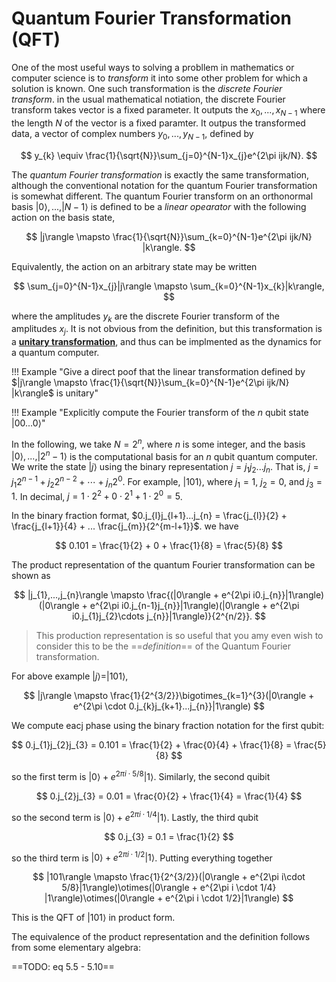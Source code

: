 # Quantum Fourier Transformation (QFT)

One of the most useful ways to solving a probllem in mathematics or computer science is to *transform* it into some other problem for which a solution is known. One such transformation is the *discrete Fourier transform*. in the usual mathematical notiation, the discrete Fourier transform takes vector is a fixed parameter. It outputs the $x_{0},...,x_{N-1}$ where the length $N$ of the vector is a fixed paramter. It outpus the transformed data, a vector of complex numbers $y_{0},...,y_{N-1}$, defined by 

$$
y_{k} \equiv \frac{1}{\sqrt{N}}\sum_{j=0}^{N-1}x_{j}e^{2\pi ijk/N}.
$$

The *quantum Fourier transformation* is exactly the same transformation, although the conventional notation for the quantum Fourier transformation is somewhat different. The quantum Fourier transform on an orthonormal basis $|0\rangle,...,|N-1\rangle$ is defined to be a *linear opearator* with the following action on the basis state,

$$
|j\rangle \mapsto \frac{1}{\sqrt{N}}\sum_{k=0}^{N-1}e^{2\pi ijk/N} |k\rangle.
$$

Equivalently, the action on an arbitrary state may be written 

$$
\sum_{j=0}^{N-1}x_{j}|j\rangle \mapsto \sum_{k=0}^{N-1}x_{k}|k\rangle,
$$

where the amplitudes $y_k$ are the discrete Fourier transform of the amplitudes $x_j$. It is not obvious from the definition, but this transformation is a [**unitary transformation**](../Quantum_Algorithm_101/hilbert_space.md#unitary-operators), and thus can be implmented as the dynamics for a quantum computer. 

!!! Example "Give a direct poof that the linear transformation defined by $|j\rangle \mapsto \frac{1}{\sqrt{N}}\sum_{k=0}^{N-1}e^{2\pi ijk/N} |k\rangle$ is unitary"

!!! Example "Explicitly compute the Fourier transform of the $n$ qubit state $|00...0\rangle$"

In the following, we take $N = 2^{n}$, where $n$ is some integer, and the basis $|0\rangle,...,|2^{n}-1\rangle$ is the computational basis for an $n$ qubit quantum computer. We write the state $|j\rangle$ using the binary representation $j = j_{1}j_{2}...j_{n}$. That is, $j = j_{1}2^{n-1}+j_{2}2^{n-2} + \cdots + j_{n}2^{0}$. For example, $|101\rangle$, where $j_{1} = 1$, $j_{2} = 0$, and $j_{3} = 1$. In decimal, $j = 1\cdot 2^{2} + 0\cdot 2^{1} + 1\cdot 2^{0} = 5$.

In the binary fraction format, $0.j_{l}j_{l+1}...j_{n} = \frac{j_{l}}{2} + \frac{j_{l+1}}{4} + ... \frac{j_{m}}{2^{m-l+1}}$. we have 

$$
0.101 = \frac{1}{2} + 0 + \frac{1}{8} = \frac{5}{8}
$$

The product representation of the quantum Fourier transformation can be shown as 

$$
|j_{1},...,j_{n}\rangle \mapsto \frac{(|0\rangle + e^{2\pi i0.j_{n}}|1\rangle)(|0\rangle + e^{2\pi i0.j_{n-1}j_{n}}|1\rangle)(|0\rangle + e^{2\pi i0.j_{1}j_{2}\cdots j_{n}}|1\rangle)}{2^{n/2}}.
$$

> This production representation is so useful that you amy even wish to consider this to be the ==*definition*== of the Quantum Fourier transformation.

For above example $|j\rangle = |101\rangle$,

$$
|j\rangle \mapsto \frac{1}{2^{3/2}}\bigotimes_{k=1}^{3}(|0\rangle + e^{2\pi \cdot 0.j_{k}j_{k+1}...j_{n}}|1\rangle)
$$

We compute eacj phase using the binary fraction notation for the first qubit:

$$
0.j_{1}j_{2}j_{3} = 0.101 = \frac{1}{2} + \frac{0}{4} + \frac{1}{8} = \frac{5}{8}
$$

so the first term is $|0\rangle + e^{2\pi i\cdot 5/8}|1\rangle$. Similarly, the second quibit 

$$
0.j_{2}j_{3} = 0.01 = \frac{0}{2} + \frac{1}{4}  = \frac{1}{4}
$$

so the second term is $|0\rangle + e^{2\pi i \cdot 1/4} |1\rangle$. Lastly, the third qubit 

$$
0.j_{3} = 0.1 = \frac{1}{2}
$$

so the third term is $|0\rangle + e^{2\pi i \cdot 1/2}|1\rangle$. Putting everything together 

$$
|101\rangle \mapsto \frac{1}{2^{3/2}}(|0\rangle + e^{2\pi i\cdot 5/8}|1\rangle)\otimes(|0\rangle + e^{2\pi i \cdot 1/4} |1\rangle)\otimes(|0\rangle + e^{2\pi i \cdot 1/2}|1\rangle)
$$

This is the QFT of $|101\rangle$ in product form.

The equivalence of the product representation and the definition follows from some elementary algebra:

==TODO: eq 5.5 - 5.10==


